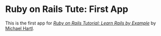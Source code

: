 # Ruby on Rails Tute: First App

This is the first app for
[*Ruby on Rails Tutorial: Learn Rails by Example*](http://railstutorial.org/)
by [Michael Hartl](http://michaelhartl.com).